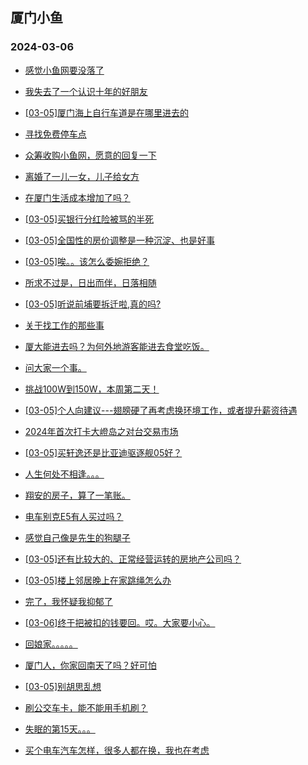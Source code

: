 ## 厦门小鱼 
### 2024-03-06

+ [感觉小鱼网要没落了](http://bbs.xmfish.com/read-htm-tid-18155820.html)

+ [我失去了一个认识十年的好朋友](http://bbs.xmfish.com/read-htm-tid-18156041.html)

+ [[03-05]厦门海上自行车道是在哪里进去的](http://bbs.xmfish.com/read-htm-tid-18155855.html)

+ [寻找免费停车点](http://bbs.xmfish.com/read-htm-tid-18155857.html)

+ [众筹收购小鱼网，愿意的回复一下](http://bbs.xmfish.com/read-htm-tid-18156028.html)

+ [离婚了一儿一女，儿子给女方](http://bbs.xmfish.com/read-htm-tid-18156052.html)

+ [在厦门生活成本增加了吗？](http://bbs.xmfish.com/read-htm-tid-18155851.html)

+ [[03-05]买银行分红险被骂的半死](http://bbs.xmfish.com/read-htm-tid-18155861.html)

+ [[03-05]全国性的房价调整是一种沉淀、也是好事](http://bbs.xmfish.com/read-htm-tid-18155811.html)

+ [[03-05]唉。。该怎么委婉拒绝？](http://bbs.xmfish.com/read-htm-tid-18156089.html)

+ [所求不过是，日出而伴，日落相随](http://bbs.xmfish.com/read-htm-tid-18155866.html)

+ [[03-05]听说前埔要拆迁啦,真的吗?](http://bbs.xmfish.com/read-htm-tid-18156076.html)

+ [关于找工作的那些事](http://bbs.xmfish.com/read-htm-tid-18155983.html)

+ [厦大能进去吗？为何外地游客能进去食堂吃饭。](http://bbs.xmfish.com/read-htm-tid-18156183.html)

+ [问大家一个事。](http://bbs.xmfish.com/read-htm-tid-18156209.html)

+ [挑战100W到150W，本周第二天！](http://bbs.xmfish.com/read-htm-tid-18156025.html)

+ [[03-05]个人向建议---翅膀硬了再考虑换环境工作，或者提升薪资待遇](http://bbs.xmfish.com/read-htm-tid-18156001.html)

+ [2024年首次打卡大嶝岛之对台交易市场](http://bbs.xmfish.com/read-htm-tid-18156136.html)

+ [[03-05]买轩逸还是比亚迪驱逐舰05好？](http://bbs.xmfish.com/read-htm-tid-18156099.html)

+ [人生何处不相逢。。。](http://bbs.xmfish.com/read-htm-tid-18156038.html)

+ [翔安的房子，算了一笔账。](http://bbs.xmfish.com/read-htm-tid-18156250.html)

+ [电车别克E5有人买过吗？](http://bbs.xmfish.com/read-htm-tid-18156131.html)

+ [感觉自己像是先生的狗腿子](http://bbs.xmfish.com/read-htm-tid-18156078.html)

+ [[03-05]还有比较大的、正常经营运转的房地产公司吗？](http://bbs.xmfish.com/read-htm-tid-18156127.html)

+ [[03-05]楼上邻居晚上在家跳绳怎么办](http://bbs.xmfish.com/read-htm-tid-18156301.html)

+ [完了，我怀疑我抑郁了](http://bbs.xmfish.com/read-htm-tid-18156277.html)

+ [[03-06]终于把被扣的钱要回。哎。大家要小心。](http://bbs.xmfish.com/read-htm-tid-18156374.html)

+ [回娘家。。。。。](http://bbs.xmfish.com/read-htm-tid-18156370.html)

+ [厦门人，你家回南天了吗？好可怕](http://bbs.xmfish.com/read-htm-tid-18156388.html)

+ [[03-05]别胡思乱想](http://bbs.xmfish.com/read-htm-tid-18156187.html)

+ [刷公交车卡，能不能用手机刷？](http://bbs.xmfish.com/read-htm-tid-18156403.html)

+ [失眠的第15天。。。](http://bbs.xmfish.com/read-htm-tid-18156348.html)

+ [买个电车汽车怎样，很多人都在换，我也在考虑](http://bbs.xmfish.com/read-htm-tid-18156328.html)

